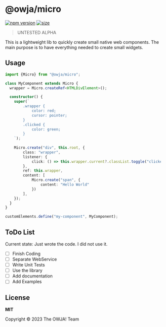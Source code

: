 # @owja/micro

[![npm version](https://img.shields.io/npm/v/@owja/micro/latest)](https://badge.fury.io/js/%40owja%2Fmicro)
[![size](https://img.badgesize.io/https://unpkg.com/@owja/micro/dist/index.js.svg?compression=brotli&label=size&v=1)](https://unpkg.com/@owja/micro/dist/micro.js)

> UNTESTED ALPHA

This is a lightweight lib to quickly create small native web components. The main purpose
is to have everything needed to create small widgets.

## Usage

```typescript
import {Micro} from "@owja/micro";

class MyComponent extends Micro {
  wrapper = Micro.createRef<HTMLDivElement>();

  constructor() {
    super(`
        .wrapper {
            color: red;
            cursor: pointer;
        }
        .clicked {
            color: green;
        }
    `);
    
    Micro.create("div", this.root, {
        class: "wrapper",
        listener: {
            click: () => this.wrapper.current?.classList.toggle("clicked")
        },
        ref: this.wrapper,
        content: [
            Micro.create("span", {
                content: "Hello World"
            })
        ],
    });
  }
}

customElements.define("my-component", MyComponent);
```

## ToDo List

Current state: Just wrote the code. I did not use it.

* [ ] Finish Coding
* [ ] Separate WebService
* [ ] Write Unit Tests
* [ ] Use the library
* [ ] Add documentation
* [ ] Add Examples

## License

**MIT**

Copyright © 2023 The OWJA! Team